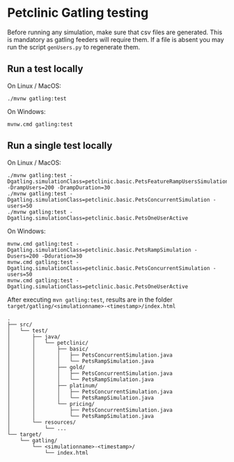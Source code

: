 # Petclinic Gatling testing

Before running any simulation, make sure that csv files are generated. This
is mandatory as gatling feeders will require them. If a file is absent you may
run the script `genUsers.py` to regenerate them.

## Run a test locally

On Linux / MacOS:

```console
./mvnw gatling:test
```

On Windows:

```console
mvnw.cmd gatling:test
```

## Run a single test locally

On Linux / MacOS:

```console
./mvnw gatling:test -Dgatling.simulationClass=petclinic.basic.PetsFeatureRampUsersSimulation -DrampUsers=200 -DrampDuration=30
./mvnw gatling:test -Dgatling.simulationClass=petclinic.basic.PetsConcurrentSimulation -users=50
./mvnw gatling:test -Dgatling.simulationClass=petclinic.basic.PetsOneUserActive
```

On Windows:

```console
mvnw.cmd gatling:test -Dgatling.simulationClass=petclinic.basic.PetsRampSimulation -Dusers=200 -Dduration=30
mvnw.cmd gatling:test -Dgatling.simulationClass=petclinic.basic.PetsConcurrentSimulation -users=50
mvnw.cmd gatling:test -Dgatling.simulationClass=petclinic.basic.PetsOneUserActive
```

After executing `mvn gatling:test`, results are in the folder
`target/gatling/<simulationname>-<timestamp>/index.html`

```text
.
├── src/
│   └── test/
│       ├── java/
│       │   └── petclinic/
│       │       ├── basic/
│       │       │   ├── PetsConcurrentSimulation.java
│       │       │   └── PetsRampSimulation.java
│       │       ├── gold/
│       │       │   ├── PetsConcurrentSimulation.java
│       │       │   └── PetsRampSimulation.java
│       │       ├── platinum/
│       │       │   ├── PetsConcurrentSimulation.java
│       │       │   └── PetsRampSimulation.java
│       │       └── pricing/
│       │           ├── PetsConcurrentSimulation.java
│       │           └── PetsRampSimulation.java
│       └── resources/
│           └── ...
└── target/
    └── gatling/
        └── <simulationname>-<timestamp>/
            └── index.html
```
